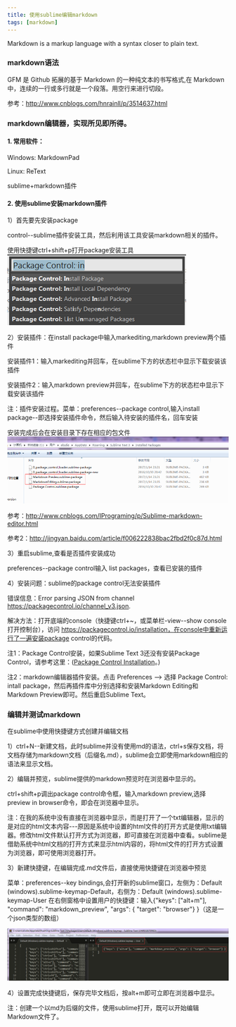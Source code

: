 ```yaml
---
title: 使用sublime编辑markdown
tags: [markdown]
---
```


Markdown is a markup language with a syntax closer to plain text.

### markdown语法

GFM 是 Github 拓展的基于 Markdown 的一种纯文本的书写格式,在 Markdown 中，连续的一行或多行就是一个段落。用空行来进行切段。

参考：http://www.cnblogs.com/hnrainll/p/3514637.html

### markdown编辑器，实现所见即所得。
#### 1. 常用软件：
Windows: MarkdownPad

Linux: ReText

sublime+markdown插件

#### 2. 使用sublime安装markdown插件
1）首先要先安装package   

control--sublime插件安装工具，然后利用该工具安装markdown相关的插件。

使用快捷键ctrl+shift+p打开package安装工具
![package control](/images/tools/markdown/package_control.png)

2）安装插件：在install package中输入markediting,markdown preview两个插件

安装插件1：输入markediting并回车，在sublime下方的状态栏中显示下载安装该插件

安装插件2：输入markdown preview并回车，在sublime下方的状态栏中显示下载安装该插件

注：插件安装过程。菜单：preferences--package control,输入install package--即选择安装插件命令，然后输入待安装的插件名，回车安装

安装完成后会在安装目录下存在相应的包文件
![](/images/tools/markdown/installedpackage.png)

参考：http://www.cnblogs.com/IPrograming/p/Sublime-markdown-editor.html 

参考2：http://jingyan.baidu.com/article/f006222838bac2fbd2f0c87d.html

3）重启sublime,查看是否插件安装成功

preferences--package control输入 list packages，查看已安装的插件

4）安装问题：sublime的package control无法安装插件

错误信息：Error parsing JSON from channel https://packagecontrol.io/channel_v3.json.

解决方法：打开底端的console（快捷键ctrl+~，或菜单栏-view--show console打开控制台），访问 https://packagecontrol.io/installation，在console中重新运行了一遍安装package control的代码。

注1：Package Control安装，如果Sublime Text 3还没有安装Package Control，请参考这里：([Package Control Installation](https://packagecontrol.io/installation)。)

注2：markdown编辑器插件安装。点击 Preferences --> 选择 Package Control: intall package，然后再插件库中分别选择和安装Markdown Editing和Markdown Preview即可。然后重启Sublime Text。

### 编辑并测试markdown
在sublime中使用快捷键方式创建并编辑文档

1）ctrl+N--新建文档，此时sublime并没有使用md的语法，ctrl+s保存文档，将文档存储为markdown文档（后缀名.md），sublime会立即使用markdown相应的语法来显示文档。

2）编辑并预览，sublime提供的markdown预览时在浏览器中显示的。

ctrl+shift+p调出package control命令框，输入markdown preview,选择preview in browser命令，即会在浏览器中显示。

注：在我的系统中没有直接在浏览器中显示，而是打开了一个txt编辑器，显示的是对应的html文本内容---原因是系统中设置的html文件的打开方式是使用txt编辑器。修改html文件默认打开方式为浏览器，即可直接在浏览器中查看。sublime是借助系统中html文档的打开方式来显示html内容的，将html文件的打开方式设置为浏览器，即可使用浏览器打开。

3）新建快捷键，在编辑完成.md文件后，直接使用快捷键在浏览器中预览

菜单：preferences--key bindings,会打开新的sublime窗口，左侧为：Default (windows).sublime-keymap-Default，右侧为：Default (windows).sublime-keymap-User
在右侧窗格中设置用户的快捷键：输入{"keys": ["alt+m"], "command": "markdown_preview", "args": { "target": "browser"} }（这是一个json类型的数组）

![](/images/tools/markdown/keymap.png)

4）设置完成快捷键后，保存完毕文档后，按alt+m即可立即在浏览器中显示。

注：创建一个以md为后缀的文件，使用sublime打开，既可以开始编辑Markdown文件了。